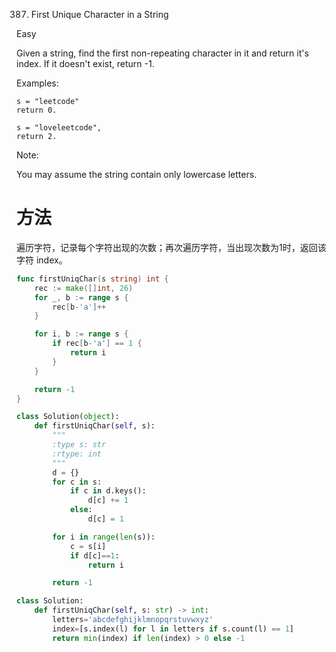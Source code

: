 387. First Unique Character in a String

Easy

Given a string, find the first non-repeating character in it and return it's index. If it doesn't exist, return -1.

Examples:

```
s = "leetcode"
return 0.

s = "loveleetcode",
return 2.
```

Note:

You may assume the string contain only lowercase letters.


# 方法
遍历字符，记录每个字符出现的次数；再次遍历字符，当出现次数为1时，返回该字符 index。




```go
func firstUniqChar(s string) int {
    rec := make([]int, 26)
	for _, b := range s {
		rec[b-'a']++
	}

	for i, b := range s {
		if rec[b-'a'] == 1 {
			return i
		}
	}

	return -1
}
```


```python
class Solution(object):
    def firstUniqChar(self, s):
        """
        :type s: str
        :rtype: int
        """
        d = {}
        for c in s:
            if c in d.keys():
                d[c] += 1
            else:
                d[c] = 1

        for i in range(len(s)):
            c = s[i]
            if d[c]==1:
                return i

        return -1 
```


```python
class Solution:
    def firstUniqChar(self, s: str) -> int:
        letters='abcdefghijklmnopqrstuvwxyz'
        index=[s.index(l) for l in letters if s.count(l) == 1]
        return min(index) if len(index) > 0 else -1
```